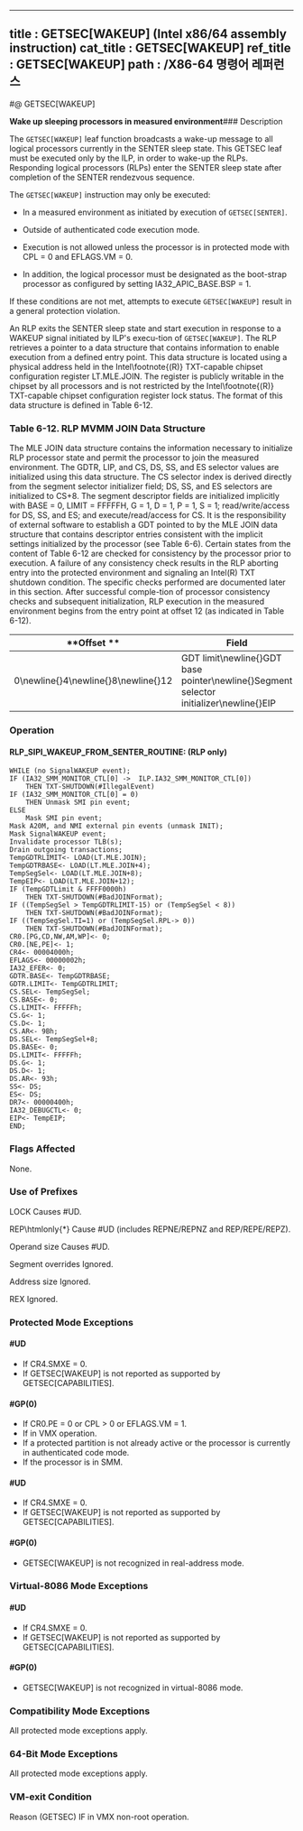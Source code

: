 ----------------------------
title : GETSEC[WAKEUP] (Intel x86/64 assembly instruction)
cat_title : GETSEC[WAKEUP]
ref_title : GETSEC[WAKEUP]
path : /X86-64 명령어 레퍼런스
----------------------------
#@ GETSEC[WAKEUP]

**Wake up sleeping processors in measured environment**### Description


The `GETSEC[WAKEUP]` leaf function broadcasts a wake-up message to all logical processors currently in the SENTER sleep state. This GETSEC leaf must be executed only by the ILP, in order to wake-up the RLPs. Responding logical processors (RLPs) enter the SENTER sleep state after completion of the SENTER rendezvous sequence. 

The `GETSEC[WAKEUP]` instruction may only be executed: 

*  In a measured environment as initiated by execution of `GETSEC[SENTER]`. 

*  Outside of authenticated code execution mode. 

*  Execution is not allowed unless the processor is in protected mode with CPL = 0 and EFLAGS.VM = 0. 

*  In addition, the logical processor must be designated as the boot-strap processor as configured by setting IA32_APIC_BASE.BSP = 1. 

If these conditions are not met, attempts to execute `GETSEC[WAKEUP]` result in a general protection violation.

An RLP exits the SENTER sleep state and start execution in response to a WAKEUP signal initiated by ILP's execu-tion of `GETSEC[WAKEUP]`. The RLP retrieves a pointer to a data structure that contains information to enable execution from a defined entry point. This data structure is located using a physical address held in the Intel\footnote{(R)}  TXT-capable chipset configuration register LT.MLE.JOIN. The register is publicly writable in the chipset by all processors and is not restricted by the Intel\footnote{(R)}  TXT-capable chipset configuration register lock status. The format of this data structure is defined in Table 6-12.

###                                                      Table 6-12.  RLP MVMM JOIN Data Structure


The MLE JOIN data structure contains the information necessary to initialize RLP processor state and permit the processor to join the measured environment. The GDTR, LIP, and CS, DS, SS, and ES selector values are initialized using this data structure. The CS selector index is derived directly from the segment selector initializer field; DS, SS, and ES selectors are initialized to CS+8. The segment descriptor fields are initialized implicitly with BASE = 0, LIMIT = FFFFFH, G = 1, D = 1, P = 1, S = 1; read/write/access for DS, SS, and ES; and execute/read/access for CS. It is the responsibility of external software to establish a GDT pointed to by the MLE JOIN data structure that contains descriptor entries consistent with the implicit settings initialized by the processor (see Table 6-6). Certain states from the content of Table 6-12 are checked for consistency by the processor prior to execution. A failure of any consistency check results in the RLP aborting entry into the protected environment and signaling an Intel(R) TXT shutdown condition. The specific checks performed are documented later in this section. After successful comple-tion of processor consistency checks and subsequent initialization, RLP execution in the measured environment begins from the entry point at offset 12 (as indicated in Table 6-12).



|**Offset **|**Field**|
|-----------|---------|
|0\newline{}4\newline{}8\newline{}12|GDT limit\newline{}GDT base pointer\newline{}Segment selector initializer\newline{}EIP|

### Operation
#### RLP_SIPI_WAKEUP_FROM_SENTER_ROUTINE: (RLP only)
```info-verb
WHILE (no SignalWAKEUP event);
IF (IA32_SMM_MONITOR_CTL[0] ->   ILP.IA32_SMM_MONITOR_CTL[0])
    THEN TXT-SHUTDOWN(#IllegalEvent)
IF (IA32_SMM_MONITOR_CTL[0] = 0)
    THEN Unmask SMI pin event;
ELSE
    Mask SMI pin event;
Mask A20M, and NMI external pin events (unmask INIT);
Mask SignalWAKEUP event;
Invalidate processor TLB(s);
Drain outgoing transactions;
TempGDTRLIMIT<- LOAD(LT.MLE.JOIN);
TempGDTRBASE<- LOAD(LT.MLE.JOIN+4);
TempSegSel<- LOAD(LT.MLE.JOIN+8);
TempEIP<- LOAD(LT.MLE.JOIN+12);
IF (TempGDTLimit & FFFF0000h)
    THEN TXT-SHUTDOWN(#BadJOINFormat);
IF ((TempSegSel > TempGDTRLIMIT-15) or (TempSegSel < 8))
    THEN TXT-SHUTDOWN(#BadJOINFormat);
IF ((TempSegSel.TI=1) or (TempSegSel.RPL -> 0))
    THEN TXT-SHUTDOWN(#BadJOINFormat);
CR0.[PG,CD,NW,AM,WP]<- 0;
CR0.[NE,PE]<- 1;
CR4<- 00004000h;
EFLAGS<- 00000002h;
IA32_EFER<- 0;
GDTR.BASE<- TempGDTRBASE;
GDTR.LIMIT<- TempGDTRLIMIT;
CS.SEL<- TempSegSel;
CS.BASE<- 0;
CS.LIMIT<- FFFFFh;
CS.G<- 1;
CS.D<- 1;
CS.AR<- 9Bh;
DS.SEL<- TempSegSel+8;
DS.BASE<- 0;
DS.LIMIT<- FFFFFh;
DS.G<- 1;
DS.D<- 1;
DS.AR<- 93h;
SS<- DS;
ES<- DS;
DR7<- 00000400h;
IA32_DEBUGCTL<- 0;
EIP<- TempEIP;
END;
```
### Flags Affected


None.

### Use of Prefixes


LOCK Causes #UD.

REP\htmlonly{*} Cause #UD (includes REPNE/REPNZ and REP/REPE/REPZ).

Operand size Causes #UD.

Segment overrides Ignored.

Address size Ignored.

REX Ignored.


### Protected Mode Exceptions

#### #UD
* If CR4.SMXE = 0.
* If GETSEC[WAKEUP] is not reported as supported by GETSEC[CAPABILITIES].

#### #GP(0)
* If CR0.PE = 0 or CPL > 0 or EFLAGS.VM = 1.
* If in VMX operation.
* If a protected partition is not already active or the processor is currently in authenticated code mode.
* If the processor is in SMM.

#### #UD
* If CR4.SMXE = 0.
* If GETSEC[WAKEUP] is not reported as supported by GETSEC[CAPABILITIES].

#### #GP(0)
* GETSEC[WAKEUP] is not recognized in real-address mode.

### Virtual-8086 Mode Exceptions

#### #UD
* If CR4.SMXE = 0.
* If GETSEC[WAKEUP] is not reported as supported by GETSEC[CAPABILITIES].

#### #GP(0)
* GETSEC[WAKEUP] is not recognized in virtual-8086 mode.

### Compatibility Mode Exceptions



All protected mode exceptions apply.


### 64-Bit Mode Exceptions



All protected mode exceptions apply.

### VM-exit Condition


Reason (GETSEC) IF in VMX non-root operation.


